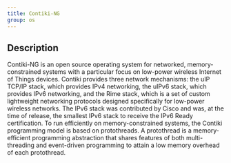 ```yaml
---
title: Contiki-NG
group: os
---
```


## Description

Contiki-NG is an open source operating system for networked, memory-constrained
systems with a particular focus on low-power wireless Internet of Things
devices. Contiki provides three network mechanisms: the uIP TCP/IP stack, which
provides IPv4 networking, the uIPv6 stack, which provides IPv6 networking, and
the Rime stack, which is a set of custom lightweight networking protocols
designed specifically for low-power wireless networks. The IPv6 stack was
contributed by Cisco and was, at the time of release, the smallest IPv6 stack to
receive the IPv6 Ready certification. To run efficiently on memory-constrained
systems, the Contiki programming model is based on protothreads. A protothread
is a memory-efficient programming abstraction that shares features of both
multi-threading and event-driven programming to attain a low memory overhead of
each protothread.
